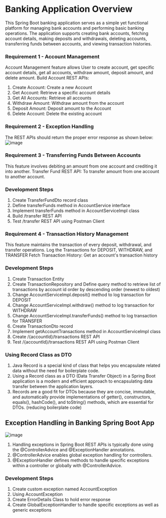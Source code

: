 # **Banking Application Overview**

This Spring Boot banking application serves as a simple yet functional platform for managing bank accounts and
performing basic banking operations.
The application supports creating bank accounts, fetching account details, making deposits and withdrawals, deleting
accounts, transferring funds between accounts, and viewing transaction histories.

### **Requirement 1 - Account Management**

Account Management feature allows User to create account, get specific account details, get all accounts, withdraw
amount, deposit amount, and delete amount.
Build Account REST APIs:

1. Create Account: Create a new Account
2. Get Account: Retrieve a specific account details
3. Get All Accounts: Retrieve all accounts
4. Withdraw Amount: Withdraw amount from the account
5. Deposit Amount: Deposit amount to the Account
6. Delete Account: Delete the existing account

### **Requirement 2 - Exception Handling**

The REST APIs should return the proper error response as shown below:
![image](https://github.com/user-attachments/assets/4974039d-123f-4c0d-bdc0-ada274a613b2)

### **Requirement 3 - Transferring Funds Between Accounts**

This feature involves debiting an amount from one account and crediting it into another.
Transfer Fund REST API: To transfer amount from one account to another account.

### **Development Steps**

1. Create TransferFundDto record class
2. Define transferFunds method in AccountService interface
3. Implement transferFunds method in AccountServiceImpl class
4. Build /transfer REST API
5. Test /transfer REST API using Postman Client

### **Requirement 4 - Transaction History Management**

This feature maintains the transaction of every deposit, withdrawal, and transfer operations.
Log the Transactions for DEPOSIT, WITHDRAW, and TRANSFER
Fetch Transaction History: Get an account's transaction history

### **Development Steps**

1. Create Transaction Entity
2. Create TransactionRepository and Define query method to retrieve list of transactions by account id order by
   descending order (newest to oldest)
3. Change AccountServiceImpl.deposit() method to log transaction for DEPOSIT
4. Change AccountServiceImpl.withdraw() method to log transaction for WITHDRAW
5. Change AccountServiceImpl.transferFunds() method to log transaction for TRANSFER
6. Create TransactionDto record
7. Implement getAccountTransactions method in AccountServiceImpl class
8. Create /{accountId}/transactions REST API
9. Test /{accountId}/transactions REST API using Postman Client

### **Using Record Class as DTO**

1. Java Record is a special kind of class that helps you encapsulate related data without the need for boilerplate code.
2. Using a Record class as a DTO (Data Transfer Object) in a Spring Boot application is a modern and efficient approach
   to encapsulating data transfer between the application layers.
3. Records are a good fit for DTOs because they are concise, immutable, and automatically provide implementations of
   getter(), constructors, equals(), hashCode(), and toString() methods, which are essential for DTOs. (reducing
   boilerplate code)

## **Exception Handling in Banking Spring Boot App**

![image](https://github.com/user-attachments/assets/6ce68149-56c6-4c35-adf5-77b10404700d)

1. Handling exceptions in Spring Boot REST APIs is typically done using the @ControllerAdvice and @ExceptionHandler
   annotations.
2. @ControllerAdvice enables global exception handling for controllers.
3. @ExceptionHandler defines methods to handle specific exceptions within a controller or globally with
   @ControllerAdvice.

### **Development Steps**

1. Create custom exception named AccountException
2. Using AccountException
3. Create ErrorDetails Class to hold error response
4. Create GlobalExceptionHandler to handle specific exceptions as well as generic exceptions